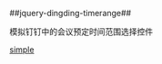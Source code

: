 ##jquery-dingding-timerange##

模拟钉钉中的会议预定时间范围选择控件

[simple](https://github.com/liyongleihf2006/jquery-dingding-timerange/)